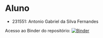 # Aluno
* 231551: Antonio Gabriel da Silva Fernandes

Acesso ao Binder do repositório: [![Binder](https://mybinder.org/badge_logo.svg)](https://mybinder.org/v2/gh/bilbosf/MC536/HEAD)